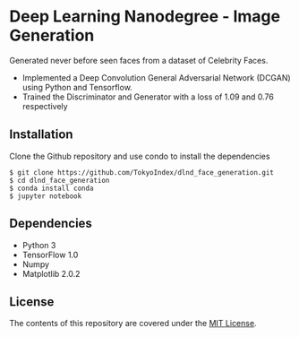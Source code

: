 # Deep Learning Nanodegree - Image Generation

Generated never before seen faces from a dataset of Celebrity Faces.

- Implemented a Deep Convolution General Adversarial Network (DCGAN) using Python and Tensorflow.
- Trained the Discriminator and Generator with a loss of 1.09 and 0.76 respectively

## Installation
Clone the Github repository and use condo to install the dependencies 

```
$ git clone https://github.com/TokyoIndex/dlnd_face_generation.git
$ cd dlnd_face_generation
$ conda install conda
$ jupyter notebook
```

## Dependencies
* Python 3
* TensorFlow 1.0
* Numpy
* Matplotlib 2.0.2

## License
The contents of this repository are covered under the [MIT License](https://github.com/TokyoIndex/dlnd_face_generation/blob/master/LICENSE).
